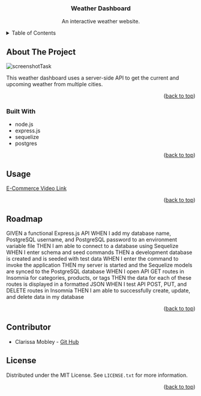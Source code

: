 <div id="readme-top"></div>
<h3 align="center">Weather Dashboard</h3>

  <p align="center">
   An interactive weather website.
  </p>
</div>

<!-- TABLE OF CONTENTS -->
<details>
  <summary>Table of Contents</summary>
  <ol>
    <li><a href="#about-the-project">About The Project</a></li>
    <li><a href="#built-with">Built With</a></li>
    <li><a href="#usage">Usage</a></li>
    <li><a href="#roadmap">Roadmap</a></li>
    <li><a href="#author">Author</a></li>
    <li><a href="#license">License</a></li>
  </ol>
</details>

<!-- ABOUT THE PROJECT -->
## About The Project

![screenshotTask](./assets/img/Screenshot%202024-06-21%20at%202.01.47 PM.png)

This weather dashboard uses a server-side API to get the current and upcoming weather from multiple cities.

<p align="right">(<a href="#readme-top">back to top</a>)</p>

<!-- BUILT WITH -->
### Built With

*  node.js
*  express.js
*  sequelize
*  postgres

<p align="right">(<a href="#readme-top">back to top</a>)</p>

<!-- USAGE EXAMPLES -->
## Usage


[E-Commerce Video Link](https://drive.google.com/file/d/1Wnp0LYrhesZU8dFnZy6_I0ZgsdBFPhDA/view?usp=drive_link)

<p align="right">(<a href="#readme-top">back to top</a>)</p>

<!-- ROADMAP -->
## Roadmap

GIVEN a functional Express.js API
WHEN I add my database name, PostgreSQL username, and PostgreSQL password to an environment variable file
THEN I am able to connect to a database using Sequelize
WHEN I enter schema and seed commands
THEN a development database is created and is seeded with test data
WHEN I enter the command to invoke the application
THEN my server is started and the Sequelize models are synced to the PostgreSQL database
WHEN I open API GET routes in Insomnia for categories, products, or tags
THEN the data for each of these routes is displayed in a formatted JSON
WHEN I test API POST, PUT, and DELETE routes in Insomnia
THEN I am able to successfully create, update, and delete data in my database


<p align="right">(<a href="#readme-top">back to top</a>)</p>


<!-- CONTRIBUTOR -->
## Contributor

* Clarissa Mobley - [Git Hub](https://github.com/ClarissaMobley?tab=repositories)


<!-- LICENSE -->
## License

Distributed under the MIT License. See `LICENSE.txt` for more information.

<p align="right">(<a href="#readme-top">back to top</a>)</p>